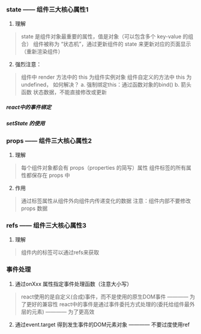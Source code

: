 <!--
 * @Descripttion: 
 * @Author: Gorgio.Liu
 * @version: 
 * @Date: 2023-03-20 08:42:53
 * @LastEditors: Gorgio.Liu
 * @LastEditTime: 2023-04-19 16:45:27
-->
### state —— 组件三大核心属性1

1. 理解
  > state 是组件对象最重要的属性，值是对象（可以包含多个 key-value 的组合）
  > 组件被称为 “状态机”，通过更新组件的 state 来更新对应的页面显示（重新渲染组件）
  
2. 强烈注意：
  > 组件中 render 方法中的 this 为组件实例对象
  > 组件自定义的方法中 this 为 undefined， 如何解决？
    a. 强制绑定this：通过函数对象的bind()
    b. 箭头函数
  > 状态数据，不能直接修改或更新

##### react中的事件绑定

##### setState 的使用

### props —— 组件三大核心属性2

1. 理解
  > 每个组件对象都会有 props（properties 的简写）属性
  > 组件标签的所有属性都保存在 props 中

2. 作用
  > 通过标签属性从组件外向组件内传递变化的数据
  > 注意：组件内部不要修改 props 数据

### refs —— 组件三大核心属性3

1. 理解
  > 组件内的标签可以通过refs来获取

### 事件处理

1. 通过onXxx 属性指定事件处理函数（注意大小写）
  > react使用的是自定义(合成)事件，而不是使用的原生DOM事件 ———— 为了更好的兼容性
  > react中的事件是通过事件委托方式处理的(委托给组件最外层的元素) ———— 为了更高效
2. 通过event.target 得到发生事件的DOM元素对象 ———— 不要过度使用ref